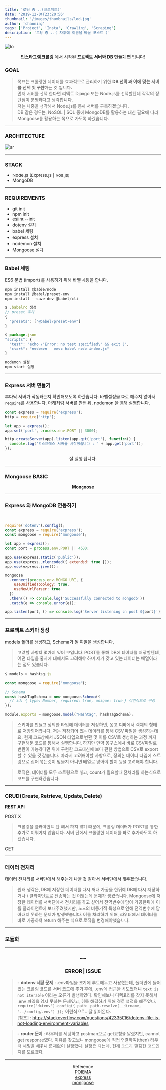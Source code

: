```yaml
---
title: '로딩 중 ..(프로젝트)'
date: '2019-12-04T23:20:56'
thumbnail: '/images/thumbnails/lod.jpg'
author: 'channing'
tags: ['Project', 'Insta', 'Crawling', 'Scraping']
description: '로딩 중 ..( 차후에 이름을 바꿀 포스트 )'
---
```


![lo](./loading.png)

<center>

<b>[인스타그램 크롤링](https://developer-channing.com/blog/2019/10/29/channing/#%EB%8D%B0%EC%9D%B4%ED%84%B0-%EA%B0%80%EA%B3%B5%ED%95%98%EA%B8%B0)</b> 에서 시작된 <b>프로젝트 서버와 DB 만들기 편</b> 입니다!

</center>

### GOAL

> 목표는 크롤링한 데이터를 효과적으로 관리하기 위한 <b>DB 선택 과 이에 맞는 서버를 선택 및 구현</b>하는 것 입니다. <br>
> 먼저 서버를 선택 한다면 리액트 Django 또는 Node.js를 선택할텐데 각각의 장단점이 분명하다고 생각합니다. <br> 저는 나중을 생각해서 Node.js를 통해 서버를 구축하겠습니다. <br>DB 같은 경우는, NoSQL | SQL 중에 MongoDB를 활용하는 대신 필요에 따라 Mongoose를 활용하는 쪽으로 가도록 하겠습니다.

---

### ARCHITECTURE

![ar](./arch.png)

---

### STACK

- Node.js (Express.js | Koa.js)
- MongoDB

---

### REQUIREMENTS

- git init
- npm init
- eslint --init
- dotenv 설치
- babel 세팅
- express 설치
- nodemon 설치
- Mongoose 설치

---

### Babel 세팅

ES6 문법 (import) 를 사용하기 위해 바벨 세팅을 합니다.

```js
npm install @bable/node
npm install @babel/preset-env
npm install --save-dev @babel/cli

$ .babelrc 생성
// preset 추가
{
  "presets": ["@babel/preset-env"]
}

$ package.json
"scripts": {
  "test": "echo \"Error: no test specified\" && exit 1",
  "start": "nodemon --exec babel-node index.js"
}

nodemon 설정
npm start 실행
```

---

### Express 서버 만들기

후다닥 서버가 작동하는지 확인해보도록 하겠습니다. 바벨설정을 따로 해주지 않아서 `require`를 사용합니다. 아래처럼 서버를 만든 뒤, nodemon 을 통해 실행합니다.

```js
const express = require('express');
http = require('http');

let app = express();
app.set('port', process.env.PORT || 3000);

http.createServer(app).listen(app.get('port'), function() {
  console.log('익스프레스 서버를 시작했습니다 : ' + app.get('port'));
});
```

<center>

잘 실행 됩니다.

</center>

---

### Mongoose BASIC

<center>

<b>[Mongoose](https://developer-channing.com/blog/2019/09/19/channing/#%EC%8A%A4%ED%82%A4%EB%A7%88-%EC%83%9D%EC%84%B1-%ED%85%8C%EC%8A%A4%ED%8A%B8)</b>

</center>

---

### Express 와 MongoDB 연동하기

<br>

```js
require('dotenv').config();
const express = require('express');
const mongoose = require('mongoose');

let app = express();
const port = process.env.PORT || 4500;

app.use(express.static('public'));
app.use(express.urlencoded({ extended: true }));
app.use(express.json());

mongoose
  .connect(process.env.MONGO_URI, {
    useUnifiedTopology: true,
    useNewUrlParser: true
  })
  .then(() => console.log('Successfully connected to mongodb'))
  .catch(e => console.error(e));

app.listen(port, () => console.log(`Server listening on post ${port}`));
```

---

### 프로젝트 스키마 생성

models 폴더를 생성하고, Schema가 될 파일을 생성합니다.

> 고려할 사항이 몇가지 있어 보입니다. POST를 통해 DB에 데이터를 저장할텐데, 어떤 타입을 줄지에 대해서도 고려해야 하며 제가 갖고 있는 데이터는 배열이라는 점도 있습니다.

```js
$ models > hashtag.js

const mongoose = require("mongoose");

// Schema
const hashTagSchema = new mongoose.Schema({
  // id: { type: Number, required: true, unique: true } 이런식으로 구성
});

module.exports = mongoose.model("Hashtag", hashTagSchema);

```

> 스키마를 만들고 정의한 타입에 데이터를 저장하면, 몽고 디비에서 객체의 형태로 저장되어집니다. 저는 저장되어 있는 데이터를 통해 CSV 파일을 생성하는데요, 현재 코드상에서 JSON 타입으로 변환 및 이를 CSV로 생성하는 과정 까지 구현해둔 코드를 통해서 실행합니다.
> 하지만 만약 몽구스에서 바로 CSV파일로 변환이 가능하다면 위에 구현한 코드대신에 보다 편한 방법으로 CSV로 export할 수 있을 것 같습니다. 따라서 고려해야할 사항으로, 정의한 데이터 타입에 스트링으로 집어 넣는것이 맞을지 아니면 배열로 넣어야 할지 등을 고려해야 합니다.

> 로직은, 데이터를 모두 스트링으로 넣고, count가 필요할때 전처리를 하는식으로 코드를 구현하겠습니다.

---

### CRUD(Create, Retrieve, Update, Delete)

**REST API**

POST X

> 크롤링을 클라이언트 단 에서 하지 않기 때문에, 크롤링 데이터가 POST를 통한 추가로 이뤄지지 않습니다. 서버 단에서 크롤링한 데이터를 바로 추가하도록 하겠습니다.

GET

---

### 데이터 전처리

데이터 전처리를 서버단에서 해주는게 나을 것 같아서 서버단에서 해주겠습니다.

> 원래 생각은, DB에 저장한 데이터를 다시 꺼내 가공을 한뒤에 DB에 다시 저장하거나 / 클라이언트로 전송하는 것 이었는데 문제가 생겼습니다. Mongoose에 저장한 데이터를 서버단에서 전처리를 하고 싶어서 전역변수에 담아 가공한뒤에 이를 클라이언트에 보내주려했지만, 노드의 비동기적 특성으로 인해 전역변수에 담아내지 못하는 문제가 발생했습니다. 이를 처리하기 위해, 라우터에서 데이터를 바로 가공하여 return 해주는 식으로 로직을 변경해야했습니다.

---

### 모듈화

---

<center>

### ---

### ERROR | ISSUE

</center>

> <b>-</b> **dotenv 세팅 문제** : .env파일을 초기에 루트에두고 사용했는데, 폴더안에 들어있는 크롤링 코드를 서버 코드에 추가 후에, .env에 접근을 시도했더니 `text is not iterable` 이라는 오류가 발생하였다. 확인해보니 디렉토리를 찾지 못해서 .env 파일을 읽지 못하는 문제였고, 이를 해결하기 위해 경로 설정을 해주었다.
> `require("dotenv").config({ path: path.resolve(__dirname, "../config/.env") });` 이런식으로.. 잘 읽어온다.<br>[참조] : https://stackoverflow.com/questions/42335016/dotenv-file-is-not-loading-environment-variables

> <b>-</b> **router 문제** : 라우터를 세팅하고 postman으로 get요청을 날렸지만, cannot get response였다. 이유를 찾고보니 mongoose에 직접 연결하여(then) 라우터 세팅을 해주니 문제없이 실행됐다.
> 실행은 되는데, 현재 코드가 깔끔한 코드인지를 모르겠다.

<hr />
<center>

Reference <br>
[POIEMA](https://poiemaweb.com/mongoose)<br>
[express](https://developer-channing.com/blog/2019/10/24/channing)<br>
[mongoose](https://mongoosejs.com/docs/index.html)

</center>
